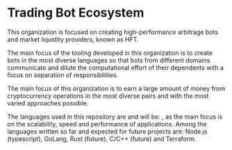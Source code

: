 # Trading Bot Ecosystem

This organization is focused on creating high-performance arbitrage bots and market liquidity providers, known as HFT.

The main focus of the tooling developed in this organization is to create bots in the most diverse languages ​​so that bots from different domains communicate and dilute the computational effort of their dependents with a focus on separation of responsibilities.

The main focus of this organization is to earn a large amount of money from cryptocurrency operations in the most diverse pairs and with the most varied approaches possible.

The languages ​​used in this repository are and will be: <any language>, as the main focus is on the scalability, speed and performance of applications. Among the languages ​​written so far and expected for future projects are: Node.js (typescript), GoLang, Rust (future), C/C++ (future) and Terraform.
